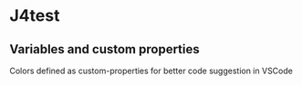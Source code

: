 # J4test

## Variables and custom properties

Colors defined as custom-properties for better code suggestion in VSCode
